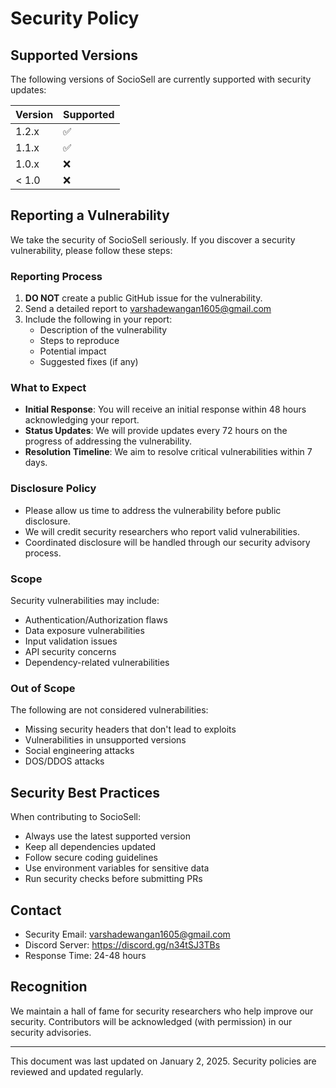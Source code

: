 # Security Policy

## Supported Versions

The following versions of SocioSell are currently supported with security updates:

| Version | Supported          |
| ------- | ------------------ |
| 1.2.x   | :white_check_mark: |
| 1.1.x   | :white_check_mark: |
| 1.0.x   | :x:                |
| < 1.0   | :x:                |

## Reporting a Vulnerability

We take the security of SocioSell seriously. If you discover a security vulnerability, please follow these steps:

### Reporting Process

1. **DO NOT** create a public GitHub issue for the vulnerability.
2. Send a detailed report to varshadewangan1605@gmail.com
3. Include the following in your report:
   - Description of the vulnerability
   - Steps to reproduce
   - Potential impact
   - Suggested fixes (if any)

### What to Expect

- **Initial Response**: You will receive an initial response within 48 hours acknowledging your report.
- **Status Updates**: We will provide updates every 72 hours on the progress of addressing the vulnerability.
- **Resolution Timeline**: We aim to resolve critical vulnerabilities within 7 days.

### Disclosure Policy

- Please allow us time to address the vulnerability before public disclosure.
- We will credit security researchers who report valid vulnerabilities.
- Coordinated disclosure will be handled through our security advisory process.

### Scope

Security vulnerabilities may include:
- Authentication/Authorization flaws
- Data exposure vulnerabilities
- Input validation issues
- API security concerns
- Dependency-related vulnerabilities

### Out of Scope

The following are not considered vulnerabilities:
- Missing security headers that don't lead to exploits
- Vulnerabilities in unsupported versions
- Social engineering attacks
- DOS/DDOS attacks

## Security Best Practices

When contributing to SocioSell:
- Always use the latest supported version
- Keep all dependencies updated
- Follow secure coding guidelines
- Use environment variables for sensitive data
- Run security checks before submitting PRs

## Contact

- Security Email: varshadewangan1605@gmail.com
- Discord Server: https://discord.gg/n34tSJ3TBs
- Response Time: 24-48 hours

## Recognition

We maintain a hall of fame for security researchers who help improve our security. Contributors will be acknowledged (with permission) in our security advisories.

---

This document was last updated on January 2, 2025. Security policies are reviewed and updated regularly.
